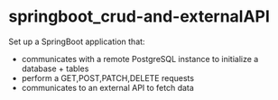 # springboot_crud-and-externalAPI
Set up a SpringBoot application that:
- communicates with a remote PostgreSQL instance to initialize a database + tables
- perform a GET,POST,PATCH,DELETE requests
- communicates to an external API to fetch data
